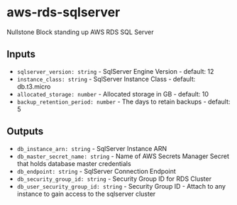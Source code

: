 # aws-rds-sqlserver

Nullstone Block standing up AWS RDS SQL Server

## Inputs

- `sqlserver_version: string` - SqlServer Engine Version - default: 12
- `instance_class: string` - SqlServer Instance Class - default: db.t3.micro
- `allocated_storage: number` - Allocated storage in GB - default: 10
- `backup_retention_period: number` - The days to retain backups - default: 5

## Outputs

- `db_instance_arn: string` - SqlServer Instance ARN
- `db_master_secret_name: string` - Name of AWS Secrets Manager Secret that holds database master credentials
- `db_endpoint: string` - SqlServer Connection Endpoint
- `db_security_group_id: string` - Security Group ID for RDS Cluster
- `db_user_security_group_id: string` - Security Group ID - Attach to any instance to gain access to the sqlserver cluster
